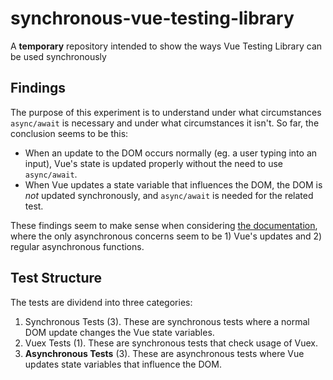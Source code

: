 # synchronous-vue-testing-library

A **temporary** repository intended to show the ways Vue Testing Library can be used synchronously

## Findings

The purpose of this experiment is to understand under what circumstances `async/await` is necessary and under what circumstances it isn't. So far, the conclusion seems to be this:

- When an update to the DOM occurs normally (eg. a user typing into an input), Vue's state is updated properly without the need to use `async/await`.
- When Vue updates a state variable that influences the DOM, the DOM is _not_ updated synchronously, and `async/await` is needed for the related test.

These findings seem to make sense when considering [the documentation](https://vue-test-utils.vuejs.org/guides/#testing-asynchronous-behavior), where the only asynchronous concerns seem to be 1) Vue's updates and 2) regular asynchronous functions.

## Test Structure

The tests are dividend into three categories:

1. Synchronous Tests (3). These are synchronous tests where a normal DOM update changes the Vue state variables.
2. Vuex Tests (1). These are synchronous tests that check usage of Vuex.
3. **Asynchronous Tests** (3). These are asynchronous tests where Vue updates state variables that influence the DOM.
